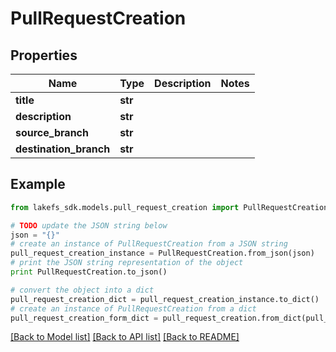# PullRequestCreation


## Properties

Name | Type | Description | Notes
------------ | ------------- | ------------- | -------------
**title** | **str** |  | 
**description** | **str** |  | 
**source_branch** | **str** |  | 
**destination_branch** | **str** |  | 

## Example

```python
from lakefs_sdk.models.pull_request_creation import PullRequestCreation

# TODO update the JSON string below
json = "{}"
# create an instance of PullRequestCreation from a JSON string
pull_request_creation_instance = PullRequestCreation.from_json(json)
# print the JSON string representation of the object
print PullRequestCreation.to_json()

# convert the object into a dict
pull_request_creation_dict = pull_request_creation_instance.to_dict()
# create an instance of PullRequestCreation from a dict
pull_request_creation_form_dict = pull_request_creation.from_dict(pull_request_creation_dict)
```
[[Back to Model list]](../README.md#documentation-for-models) [[Back to API list]](../README.md#documentation-for-api-endpoints) [[Back to README]](../README.md)


